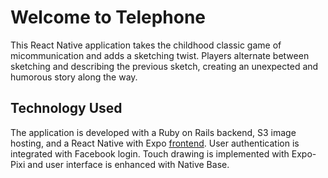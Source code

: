 # Welcome to Telephone

This React Native application takes the childhood classic game of micommunication and adds a sketching twist. Players alternate between sketching and describing the previous sketch, creating an unexpected and humorous story along the way.

## Technology Used

The application is developed with a Ruby on Rails backend, S3 image hosting, and a React Native with Expo [frontend](https://github.com/kel29/frontend-telephone). User authentication is integrated with Facebook login. Touch drawing is implemented with Expo-Pixi and user interface is enhanced with Native Base.